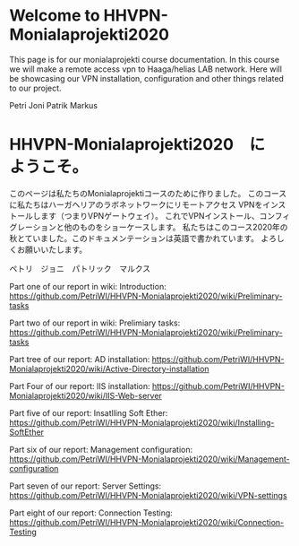 # Welcome to HHVPN-Monialaprojekti2020
This page is for our monialaprojekti course documentation. 
In this course we will make a remote access vpn to Haaga/helias LAB network.
Here will be showcasing our VPN installation, configuration and other things related to our project.

Petri Joni Patrik Markus

# HHVPN-Monialaprojekti2020　に　ようこそ。
このページは私たちのMonialaprojektiコースのために作りました。
このコースに私たちはハーガヘリアのラボネットワークにリモートアクセス VPNをインストールします（つまりVPNゲートウェイ）。
これでVPNインストール、コンフィグレーションと他のものをショーケースします。
私たちはこのコース2020年の秋とていました。このドキュメンテーションは英語で書かれています。
よろしくお願いいたします。

ペトリ　ジョニ　パトリック　マルクス

Part one of our report in wiki: Introduction:
https://github.com/PetriWI/HHVPN-Monialaprojekti2020/wiki/Preliminary-tasks

Part two of our report in wiki: Prelimiary tasks:
https://github.com/PetriWI/HHVPN-Monialaprojekti2020/wiki/Preliminary-tasks

Part tree of our report: AD installation:
https://github.com/PetriWI/HHVPN-Monialaprojekti2020/wiki/Active-Directory-installation

Part Four of our report: IIS installation:
https://github.com/PetriWI/HHVPN-Monialaprojekti2020/wiki/IIS-Web-server

Part five of our report: Insatlling Soft Ether: 
https://github.com/PetriWI/HHVPN-Monialaprojekti2020/wiki/Installing-SoftEther

Part six of our report: Management configuration: 
https://github.com/PetriWI/HHVPN-Monialaprojekti2020/wiki/Management-configuration

Part seven of our report: Server Settings: 
https://github.com/PetriWI/HHVPN-Monialaprojekti2020/wiki/VPN-settings

Part eight of our report: Connection Testing: 
https://github.com/PetriWI/HHVPN-Monialaprojekti2020/wiki/Connection-Testing
